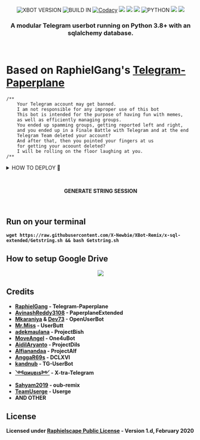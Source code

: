 <p align="center">
    <img alt="XBOT VERSION" src="https://img.shields.io/badge/XBOT%20VERSION-4.+-brightgreen"/>
    <img alt="BUILD IN" src="https://img.shields.io/badge/BUILD%20-17.08.2020-brightgreen"/>
    <a href="https://travis-ci.com/X-Newbie/XBot-Remix.svg?branch=x-sql-extended" /></a>
    <a href="https://app.codacy.com/gh/X-Newbie/XBot-Remix/dashboard"> <img src="https://img.shields.io/codacy/grade/a8f0747a964e4712818a28d2a7f4edd3?color=blue&logo=codacy&style=for-the-badge" alt="Codacy" /></a>
    <a href="https://github.com/X-Newbie/XBot-Remix"> <img src="https://img.shields.io/github/repo-size/X-Newbie/XBot-Remix?logo=github&style=for-the-badge" /></a>
    <a href="https://github.com/X-Newbie/XBot-Remix/network/members"> <img src="https://img.shields.io/github/forks/X-Newbie/XBot-Remix?logo=github&style=for-the-badge" /></a>
    <a href="https://pypi.org/project/Telethon/"> <img src="https://img.shields.io/pypi/v/telethon?label=telethon&logo=pypi&logoColor=white&style=for-the-badge" /></a>
    <img alt="PYTHON" src="https://img.shields.io/badge/PYTHON-v3.8.6-red?style=for-the-badge&logo=appveyor"/>
    <a href="https://hub.docker.com/r/xnewbie/docker"> <img src="https://img.shields.io/docker/image-size/xnewbie/docker/groovy?label=docker%20image%20size&logo=docker&style=for-the-badge" /></a>
    <a href="https://hub.docker.com/r/xnewbie/docker/tags"> <img src="https://img.shields.io/docker/v/xnewbie/docker/groovy?label=docker%20version&logo=docker&style=for-the-badge" /></a>
   </p>


<h3 align="center">A modular Telegram userbot running on Python 3.8+ with an sqlalchemy database.</h3>
<p align="center">&nbsp;</p>

# Based on RaphielGang's [Telegram-Paperplane](https://github.com/RaphielGang/Telegram-Paperplane)

```
/**
    Your Telegram account may get banned.
    I am not responsible for any improper use of this bot
    This bot is intended for the purpose of having fun with memes,
    as well as efficiently managing groups.
    You ended up spamming groups, getting reported left and right,
    and you ended up in a Finale Battle with Telegram and at the end
    Telegram Team deleted your account?
    And after that, then you pointed your fingers at us
    for getting your acoount deleted?
    I will be rolling on the floor laughing at you.
/**
```

<details>
  <summary>            HOW TO DEPLOY 👷 </summary>

```
* **[HEROKU](https://www.heroku.com/) Method** 🔧

  > First get API_KE & API_HASH in my.telegram.org (required)

  > Get String Session on command below run in your terminal (required)

  > Next click Deploy the button below. 

  > Fill in the required fields on heroku

  > Finally turn on the app and check the logs (settings -> view logs) enjoy :)
```

## <p align="center">Deploy to Heroku Methods</p>

<p align="center"><a href="https://heroku.com/deploy?template=https://github.com/X-Newbie/XBot-Remix/tree/x-sql-extended"> <img src="https://img.shields.io/badge/Deploy%20To%20Heroku-blue?style=flat&logo=heroku" width="210" height="34.45" /></a></p>

<br>
</p>

</details>

<br><p align="center"><b>GENERATE STRING SESSION</p>
<br>

## Run on your terminal
```
wget https://raw.githubusercontent.com/X-Newbie/XBot-Remix/x-sql-extended/Getstring.sh && bash Getstring.sh
```

## How to setup Google Drive
<p align="center"><a href="https://telegra.ph/How-To-Setup-Google-Drive-04-03"> <img src="https://raw.githubusercontent.com/X-Newbie/XBot-Remix/x-sql-extended/userbot/resources/gd.png"/></a></p>

## Credits
*   [RaphielGang](https://github.com/RaphielGang) - Telegram-Paperplane
*   [AvinashReddy3108](https://github.com/AvinashReddy3108) - PaperplaneExtended
*   [Mkaraniya](https://github.com/mkaraniya) & [Dev73](https://github.com/Devp73) - OpenUserBot
*   [Mr.Miss](https://github.com/keselekpermen69) - UserButt
*   [adekmaulana](https://github.com/adekmaulana) - ProjectBish
*   [MoveAngel](https://github.com/MoveAngel) - One4uBot
*   [AidilAryanto](https://github.com/aidilaryanto) - ProjectDils 
*   [Alfianandaa](https://github.com/alfianandaa/ProjectAlf) - ProjectAlf
*   [AnggaR69s](https://github.com/GengKapak/DCLXVI) - DCLXVI
*   [kandnub](https://github.com/kandnub) - TG-UserBot
*   [༺αиυвιѕ༻](https://github.com/Dark-Princ3) - X-tra-Telegram
*   [Sahyam2019](https://github.com/sahyam2019/oub-remix) - oub-remix
*   [TeamUserge](https://github.com/UsergeTeam/Userge) - Userge
*   AND OTHER

## License
Licensed under [Raphielscape Public License](https://github.com/X-Newbie/XBot-Remix/blob/x-sql-extended/LICENSE) - Version 1.d, February 2020
